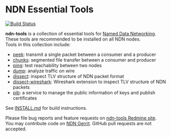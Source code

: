 # NDN Essential Tools

[![Build Status](https://travis-ci.org/named-data/ndn-tools.svg?branch=master)](https://travis-ci.org/named-data/ndn-tools)

**ndn-tools** is a collection of essential tools for
[Named Data Networking](http://named-data.net/).
These tools are recommended to be installed on all NDN nodes.  
Tools in this collection include:

* [peek](tools/peek): transmit a single packet between a consumer and a producer
* [chunks](tools/chunks): segmented file transfer between a consumer and producer
* [ping](tools/ping): test reachability between two nodes
* [dump](tools/dump): analyze traffic on wire
* [dissect](tools/dissect): inspect TLV structure of NDN packet format
* [dissect-wireshark](tools/dissect-wireshark): Wireshark extension to inspect TLV structure of NDN
  packets
* [pib](tools/pib): a service to manage the public information of keys and publish certificates

See [INSTALL.md](INSTALL.md) for build instructions.

Please file bug reports and feature requests on
[ndn-tools Redmine site](http://redmine.named-data.net/projects/ndn-tools).  
You may contribute code on [NDN Gerrit](http://gerrit.named-data.net).
GitHub pull requests are not accepted.
